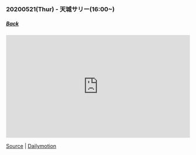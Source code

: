### 20200521(Thur) - 天城サリー(16:00~)
##### [Back](../Showroom_List.md)

<div style="left: 0; width: 100%; height: 0; position: relative; padding-bottom: 56.0417%;"><iframe src="https://www.bilibili.com/video/BV15k4y1r7z3" style="border: 0; top: 0; left: 0; width: 100%; height: 100%; position: absolute;" allowfullscreen scrolling="no" allow="encrypted-media"></iframe></div>

[Source](https://www.bilibili.com/video/BV15k4y1r7z3) | [Dailymotion]()
